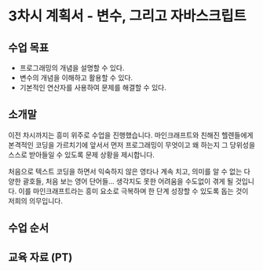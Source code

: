 # 3차시 계획서 - 변수, 그리고 자바스크립트

## 수업 목표

* 프로그래밍의 개념을 설명할 수 있다.
* 변수의 개념을 이해하고 활용할 수 있다.
* 기본적인 연산자를 사용하여 문제를 해결할 수 있다.

## 소개말

이전 차시까지는 흥미 위주로 수업을 진행했습니다. 마인크래프트와 친해진 헬렌들에게 본격적인 코딩을 가르치기에 앞서서 먼저 프로그래밍이 무엇이고 왜 하는지 그 당위성을 스스로 받아들일 수 있도록 문제 상황을 제시합니다.

처음으로 텍스트 코딩을 하면서 익숙하지 않은 영타나 계속 치고, 의미를 알 수 없는 다양한 괄호들, 처음 보는 영어 단어들... 생각지도 못한 어려움을 수도없이 겪게 될 것입니다. 이를 마인크래프트라는 흥미 요소로 극복하며 한 단계 성장할 수 있도록 돕는 것이 저희의 의무입니다.

## 수업 순서


## 교육 자료 (PT)
